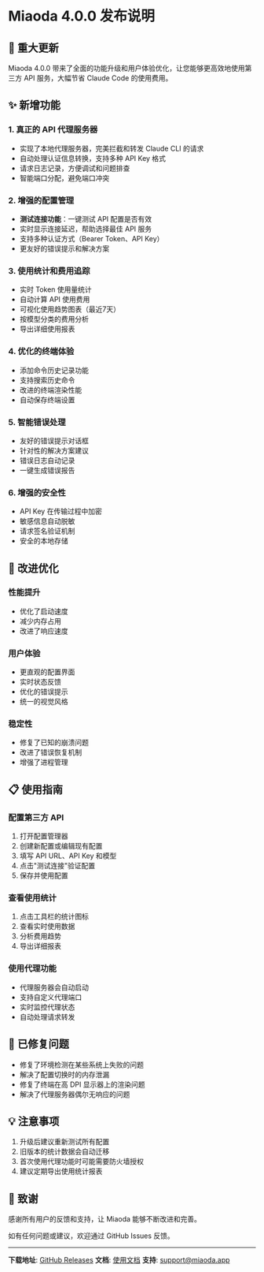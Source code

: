 # Miaoda 4.0.0 发布说明

## 🎉 重大更新

Miaoda 4.0.0 带来了全面的功能升级和用户体验优化，让您能够更高效地使用第三方 API 服务，大幅节省 Claude Code 的使用费用。

## ✨ 新增功能

### 1. 真正的 API 代理服务器
- 实现了本地代理服务器，完美拦截和转发 Claude CLI 的请求
- 自动处理认证信息转换，支持多种 API Key 格式
- 请求日志记录，方便调试和问题排查
- 智能端口分配，避免端口冲突

### 2. 增强的配置管理
- **测试连接功能**：一键测试 API 配置是否有效
- 实时显示连接延迟，帮助选择最佳 API 服务
- 支持多种认证方式（Bearer Token、API Key）
- 更友好的错误提示和解决方案

### 3. 使用统计和费用追踪
- 实时 Token 使用量统计
- 自动计算 API 使用费用
- 可视化使用趋势图表（最近7天）
- 按模型分类的费用分析
- 导出详细使用报表

### 4. 优化的终端体验
- 添加命令历史记录功能
- 支持搜索历史命令
- 改进的终端渲染性能
- 自动保存终端设置

### 5. 智能错误处理
- 友好的错误提示对话框
- 针对性的解决方案建议
- 错误日志自动记录
- 一键生成错误报告

### 6. 增强的安全性
- API Key 在传输过程中加密
- 敏感信息自动脱敏
- 请求签名验证机制
- 安全的本地存储

## 🔧 改进优化

### 性能提升
- 优化了启动速度
- 减少内存占用
- 改进了响应速度

### 用户体验
- 更直观的配置界面
- 实时状态反馈
- 优化的错误提示
- 统一的视觉风格

### 稳定性
- 修复了已知的崩溃问题
- 改进了错误恢复机制
- 增强了进程管理

## 📋 使用指南

### 配置第三方 API
1. 打开配置管理器
2. 创建新配置或编辑现有配置
3. 填写 API URL、API Key 和模型
4. 点击"测试连接"验证配置
5. 保存并使用配置

### 查看使用统计
1. 点击工具栏的统计图标
2. 查看实时使用数据
3. 分析费用趋势
4. 导出详细报表

### 使用代理功能
- 代理服务器会自动启动
- 支持自定义代理端口
- 实时监控代理状态
- 自动处理请求转发

## 🐛 已修复问题

- 修复了环境检测在某些系统上失败的问题
- 解决了配置切换时的内存泄漏
- 修复了终端在高 DPI 显示器上的渲染问题
- 解决了代理服务器偶尔无响应的问题

## 💡 注意事项

1. 升级后建议重新测试所有配置
2. 旧版本的统计数据会自动迁移
3. 首次使用代理功能时可能需要防火墙授权
4. 建议定期导出使用统计报表

## 🙏 致谢

感谢所有用户的反馈和支持，让 Miaoda 能够不断改进和完善。

如有任何问题或建议，欢迎通过 GitHub Issues 反馈。

---

**下载地址**: [GitHub Releases](https://github.com/miaooda/releases)
**文档**: [使用文档](https://github.com/miaooda/docs)
**支持**: support@miaoda.app